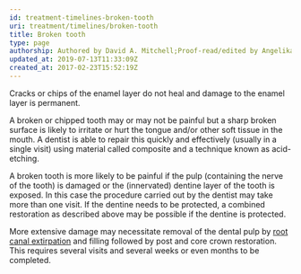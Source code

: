 ```yaml
---
id: treatment-timelines-broken-tooth
uri: treatment/timelines/broken-tooth
title: Broken tooth
type: page
authorship: Authored by David A. Mitchell;Proof-read/edited by Angelika Sebald
updated_at: 2019-07-13T11:33:09Z
created_at: 2017-02-23T15:52:19Z
---
```


<p>Cracks or chips of the enamel layer do not heal and damage to
    the enamel layer is permanent.</p>
<p>A broken or chipped tooth may or may not be painful but a sharp
    broken surface is likely to irritate or hurt the tongue and/or
    other soft tissue in the mouth. A dentist is able to repair
    this quickly and effectively (usually in a single visit)
    using material called composite and a technique known as
    acid-etching.</p>
<p>A broken tooth is more likely to be painful if the pulp (containing
    the nerve of the tooth) is damaged or the (innervated) dentine
    layer of the tooth is exposed. In this case the procedure
    carried out by the dentist may take more than one visit.
    If the dentine needs to be protected, a combined restoration
    as described above may be possible if the dentine is protected.</p>
<p>More extensive damage may necessitate removal of the dental pulp
    by <a href="/treatment/restorative-dentistry/endodontics">root canal extirpation</a>    and filling followed by post and core crown restoration.
    This requires several visits and several weeks or even months
    to be completed.</p>
